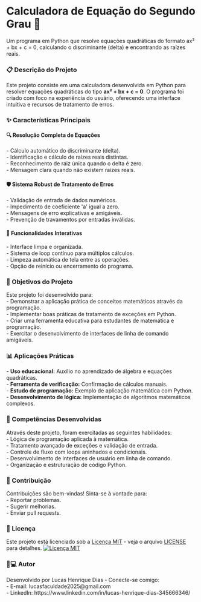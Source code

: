 <h1>Calculadora de Equação do Segundo Grau 🧮</h1>
<p>Um programa em Python que resolve equações quadráticas do formato ax² + bx + c = 0, calculando 
  o discriminante (delta) e encontrando as raízes reais.</p>

<h3>📋 Descrição do Projeto</h3>
<p>Este projeto consiste em uma calculadora desenvolvida em Python para resolver equações quadráticas 
  do tipo <strong>ax² + bx + c = 0</strong>. O programa foi criado com foco na experiência do usuário, oferecendo uma 
  interface intuitiva e recursos de tratamento de erros.</p>

<h3>✨ Características Principais</h3>
<p><h4>🔍 Resolução Completa de Equações</h4>
  - Cálculo automático do discriminante (delta).<br>
  - Identificação e cálculo de raízes reais distintas.<br>
  - Reconhecimento de raiz única quando o delta é zero.<br>
  - Mensagem clara quando não existem raízes reais.<br>
<h4>🛡️ Sistema Robust de Tratamento de Erros</h4>
  - Validação de entrada de dados numéricos.<br>
  - Impedimento de coeficiente 'a' igual a zero.<br>
  - Mensagens de erro explicativas e amigáveis.<br>
  - Prevenção de travamentos por entradas inválidas.<br>
<h4>🔄 Funcionalidades Interativas</h4>
  - Interface limpa e organizada.<br>
  - Sistema de loop contínuo para múltiplos cálculos.<br>
  - Limpeza automática de tela entre as operações.<br>
  - Opção de reinício ou encerramento do programa.
</p>

<h3>🎯 Objetivos do Projeto</h3>
<p>Este projeto foi desenvolvido para:<br>
  - Demonstrar a aplicação prática de conceitos matemáticos através da programação.<br>
  - Implementar boas práticas de tratamento de exceções em Python.<br>
  - Criar uma ferramenta educativa para estudantes de matemática e programação.<br>
  - Exercitar o desenvolvimento de interfaces de linha de comando amigáveis.
</p>

<h3>📊 Aplicações Práticas</h3>
<p>  - <strong>Uso educacional:</strong> Auxílio no aprendizado de álgebra e equações quadráticas.<br>
    - <strong>Ferramenta de verificação:</strong> Confirmação de cálculos manuais.<br>
    - <strong>Estudo de programação:</strong> Exemplo de aplicação matemática com Python.<br>
    - <strong>Desenvolvimento de lógica:</strong> Implementação de algoritmos matemáticos complexos.</p>

<h3>🧠 Competências Desenvolvidas</h3>
<p>Através deste projeto, foram exercitadas as seguintes habilidades:<br>
  - Lógica de programação aplicada à matemática.<br>
  - Tratamento avançado de exceções e validação de entrada.<br>
  - Controle de fluxo com loops aninhados e condicionais.<br>
  - Desenvolvimento de interfaces de usuário em linha de comando.<br>
  - Organização e estruturação de código Python.</p>

<h3>🤝 Contribuição</h3>
<p>Contribuições são bem-vindas! Sinta-se à vontade para:<br>
  - Reportar problemas.<br>
  - Sugerir melhorias.<br>
  - Enviar pull requests.</p>

<h3>📄 Licença</h3>
<p>Este projeto está licenciado sob a 
<a href="LICENSE" target="_blank">Licença MIT</a> - 
veja o arquivo <a href="LICENSE" target="_blank">LICENSE</a> para detalhes.

<a href="https://opensource.org/licenses/MIT" target="_blank">
  <img src="https://img.shields.io/badge/License-MIT-yellow.svg" alt="Licença MIT">
</a></p>


<h3>👨💻 Autor</h3>
<p>Desenvolvido por Lucas Henrique Dias - Conecte-se comigo:<br>
  - E-mail: lucasfaculdade2025@gmail.com<br>
  - LinkedIn: https://www.linkedin.com/in/lucas-henrique-dias-345666346/</p>


